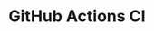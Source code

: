 # GitHub Actions CI




















































































































































































































































































































































































































































































































































































































































































































































































































































































































































































































































































































































































































































































































































































































































































































































































































































































































































































































































































































































































































































































































































































































































































































































































































































































































































































































































































































































































































































































































































































































































































































































































































































































































































